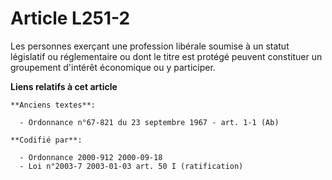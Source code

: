 # Article L251-2

Les personnes exerçant une profession libérale soumise à un statut législatif ou réglementaire ou dont le titre est protégé
peuvent constituer un groupement d'intérêt économique ou y participer.

**Liens relatifs à cet article**

	**Anciens textes**:

	  - Ordonnance n°67-821 du 23 septembre 1967 - art. 1-1 (Ab)

	**Codifié par**:

	  - Ordonnance 2000-912 2000-09-18
	  - Loi n°2003-7 2003-01-03 art. 50 I (ratification)
